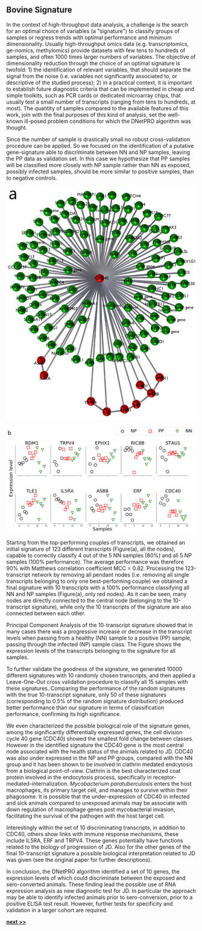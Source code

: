 ## Bovine Signature

In the context of high-throughput data analysis, a challenge is the search for an optimal choice of variables (a "signature") to classify groups of samples or regress trends with optimal performance and minimum dimensionality.
Usually high-throughput omics data (e.g. transcriptomics, ge-nomics, methylomics) provide datasets with few tens to hundreds of samples, and often 1000 times larger numbers of variables.
The objective of dimensionality reduction through the choice of an optimal signature is twofold: 1) the identification of relevant variables, that should separate the signal from the noise (i.e. variables not significantly associated to, or descriptive of the studied process); 2) in a practical context, it is important to establish future diagnostic criteria that can be implemented in cheap and simple toolkits, such as PCR cards or dedicated microarray chips, that usually test a small number of transcripts (ranging from tens to hundreds, at most).
The quantity of samples compared to the available features of this work, join with the final purposes of this kind of analysis, set the well-known ill-posed problem conditions for which the DNetPRO algorithm was thought.

Since the number of sample is drastically small no robust cross-validation procedure can be applied.
So we focused on the identification of a putative gene-signature able to discriminate between NN and NP samples, leaving the PP data as validation set.
In this case we hypothesize that PP samples will be classified more closely with NP sample rather than NN as exposed, possibly infected samples, should be more similar to positive samples, than to negative controls.

![Plot of the 123-transcript network, with a details of the 10-probe signature (red nodes)](../../../../img/Bovine_signature.png)

![Transcript levels for the 10 genes belonging to the classification signature identified by the combinatorial discriminant analysis (CDA). Some transcripts (EPHX1, RIC8B, IL5RA, ERF, CDC40) show a clear trend  between 5 animals serologically positive to the ELISA test for MAP (PP), 5 exposed serologically negative (NP) and 5 serologically negative unexposed control animals (NN).](https://raw.githubusercontent.com/Nico-Curti/PhDthesis/master/img/Bovine_expression_level.svg?token=AF4CJX3TGYCZV6FUBNH4PM25V3KHC&sanitize=true)

Starting from the top-performing couples of transcripts, we obtained an initial signature of 123 different transcripts (Figure(a), all the nodes), capable to correctly classify 4 out of the 5 NN samples (80%) and all 5 NP samples (100% performance).
The average performance was therefore 90% with Matthews correlation coefficient MCC = 0.82.
Processing the 123-transcript network by removing all pendant nodes (i.e. removing all single transcripts belonging to only one best-performing couple) we obtained a final signature with 10 transcripts with a 100% performance classifying all NN and NP samples (Figure(a), only red nodes).
As it can be seen, many nodes are directly connected to the central node (belonging to the 10-transcript signature), while only the 10 transcripts of the signature are also connected between each other.

Principal Component Analysis of the 10-transcript signature showed that in many cases there was a progressive increase or decrease in the transcript levels when passing from a healthy (NN) sample to a positive (PP) sample, passing through the infected (NP) sample class.
The Figure shows the expression levels of the transcripts belonging to the signature for all samples.

To further validate the goodness of the signature, we generated 10000 different signatures with 10 randomly chosen transcripts, and then applied a Leave-One-Out cross validation procedure to classify all 15 samples with these signatures.
Comparing the performance of the random signatures with the true 10-transcript signature, only 50 of these signatures (corresponding to 0.5% of the random signature distribution) produced better performance than our signature in terms of classification performance, confirming its high significance.

We even characterized the possible biological role of the signature genes, among the significantly differentially expressed genes, the cell division cycle 40 gene (CDC40) showed the smallest fold change between classes.
However in the identified signature the CDC40 gene is the most central node associated with the health status of the animals related to JD.
CDC40 was also under expressed in the NP and PP groups, compared with the NN group and it has been shown to be involved in clathrin medated endcytosis from a biological point-of-view.
Clathrin is the best characterized coat protein involved in the endocytosis process, specifically in receptor-mediated-internalization.
*Mycobacterium paratuberculosis* enters the host macrophages, its primary target cell, and manages to survive within their phagosome.
It is possible that the under-expression of CDC40 in infected and sick animals compared to unexposed animals may be associate with down regulation of macrophage genes post mycobacterial invasion, facilitating the survival of the pathogen with the host target cell.

Interestingly within the set of 10 discriminating transcripts, in addition to CDC40, others show links with immune response mechanisms, these include IL5RA, ERF and TRPV4.
These genes potentially have functions related to the biology of progression of JD.
Also for the other genes of the final 10-transcript signature a possible biological interpretation related to JD was given (see the original paper for further descriptions).

In conclusion, the DNetPRO algorithm identified a set of 10 genes, the expression levels of which could discriminate between the exposed and sero-converted animals.
These finding lead the possible use of RNA expression analysis as new diagnostic test for JD.
In particular the approach may be able to identify infected animals prior to sero-conversion, prior to a positive ELISA test result.
However, further tests for specificity and validation in a larger cohort are required.

[**next >>**](../../Chapter2/README.md)

